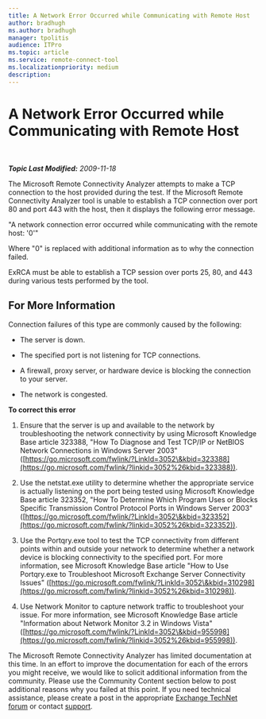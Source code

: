 ```yaml
---
title: A Network Error Occurred while Communicating with Remote Host
author: bradhugh
ms.author: bradhugh
manager: tpolitis
audience: ITPro 
ms.topic: article 
ms.service: remote-connect-tool
ms.localizationpriority: medium
description: 
---
```


<div data-xmlns="https://www.w3.org/1999/xhtml">

<div class="topic" data-xmlns="https://www.w3.org/1999/xhtml" data-msxsl="urn:schemas-microsoft-com:xslt" data-cs="https://msdn.microsoft.com/">

<div data-asp="https://msdn2.microsoft.com/asp">

# A Network Error Occurred while Communicating with Remote Host

</div>

<div id="mainSection">

<div id="mainBody">

<span> </span>

_**Topic Last Modified:** 2009-11-18_

The Microsoft Remote Connectivity Analyzer attempts to make a TCP connection to the host provided during the test. If the Microsoft Remote Connectivity Analyzer tool is unable to establish a TCP connection over port 80 and port 443 with the host, then it displays the following error message.

"A network connection error occurred while communicating with the remote host: '0'"

Where "0" is replaced with additional information as to why the connection failed.

ExRCA must be able to establish a TCP session over ports 25, 80, and 443 during various tests performed by the tool.

<div>

## For More Information

Connection failures of this type are commonly caused by the following:

  - The server is down.

  - The specified port is not listening for TCP connections.

  - A firewall, proxy server, or hardware device is blocking the connection to your server.

  - The network is congested.

**To correct this error**

1.  Ensure that the server is up and available to the network by troubleshooting the network connectivity by using Microsoft Knowledge Base article 323388, "How To Diagnose and Test TCP/IP or NetBIOS Network Connections in Windows Server 2003" ([https://go.microsoft.com/fwlink/?LinkId=3052\&kbid=323388](https://go.microsoft.com/fwlink/?linkid=3052%26kbid=323388)).

2.  Use the netstat.exe utility to determine whether the appropriate service is actually listening on the port being tested using Microsoft Knowledge Base article 323352, "How To Determine Which Program Uses or Blocks Specific Transmission Control Protocol Ports in Windows Server 2003" ([https://go.microsoft.com/fwlink/?LinkId=3052\&kbid=323352](https://go.microsoft.com/fwlink/?linkid=3052%26kbid=323352)).

3.  Use the Portqry.exe tool to test the TCP connectivity from different points within and outside your network to determine whether a network device is blocking connectivity to the specified port. For more information, see Microsoft Knowledge Base article "How to Use Portqry.exe to Troubleshoot Microsoft Exchange Server Connectivity Issues" ([https://go.microsoft.com/fwlink/?LinkId=3052\&kbid=310298](https://go.microsoft.com/fwlink/?linkid=3052%26kbid=310298)).

4.  Use Network Monitor to capture network traffic to troubleshoot your issue. For more information, see Microsoft Knowledge Base article "Information about Network Monitor 3.2 in Windows Vista" ([https://go.microsoft.com/fwlink/?LinkId=3052\&kbid=955998](https://go.microsoft.com/fwlink/?linkid=3052%26kbid=955998)).

The Microsoft Remote Connectivity Analyzer has limited documentation at this time. In an effort to improve the documentation for each of the errors you might receive, we would like to solicit additional information from the community. Please use the Community Content section below to post additional reasons why you failed at this point. If you need technical assistance, please create a post in the appropriate [Exchange TechNet forum](https://go.microsoft.com/fwlink/?linkid=73420) or contact [support](https://go.microsoft.com/fwlink/?linkid=8158).

</div>

</div>

<span> </span>

</div>

</div>

</div>

